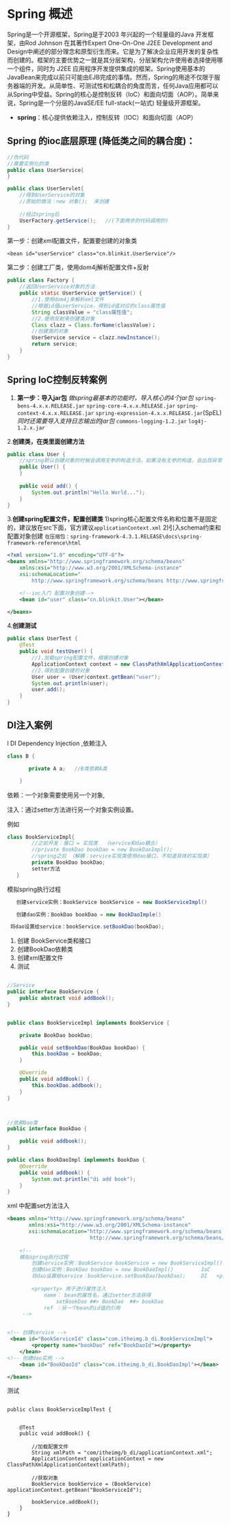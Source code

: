 # Spring 概述

Spring是一个开源框架，Spring是于2003 年兴起的一个轻量级的Java 开发框架，由Rod Johnson 在其著作Expert One-On-One J2EE
Development and Design中阐述的部分理念和原型衍生而来。它是为了解决企业应用开发的复杂性而创建的。框架的主要优势之一就是其分层架构，分层架构允许使用者选择使用哪一个组件，同时为 J2EE 应用程序开发提供集成的框架。Spring使用基本的JavaBean来完成以前只可能由EJB完成的事情。然而，Spring的用途不仅限于服务器端的开发。从简单性、可测试性和松耦合的角度而言，任何Java应用都可以从Spring中受益。Spring的核心是控制反转（IoC）和面向切面（AOP）。简单来说，Spring是一个分层的JavaSE/EE full-stack(一站式) 轻量级开源框架。

- **spring**：核心提供依赖注入，控制反转（IOC）和面向切面（AOP）



## Spring  的ioc底层原理 (降低类之间的耦合度)：

```java
//伪代码
//需要实例化的类
public class UserService{
}

public class UserServlet{
    //得到UserService的对象
    //原始的做法：new 对象();  来创建
    
    //经过spring后
    UserFactory.getService();   //(下面两步的代码调用的)
}
```

第一步：创建xml配置文件，配置要创建的对象类

```
<bean id="userService" class="cn.blinkit.UserService"/>
```

第二步：创建工厂类，使用dom4j解析配置文件+反射

```java
public class Factory {
    //返回UserService对象的方法
    public static UserService getService() {
        //1.使用dom4j来解析xml文件  
        //根据id值userService，得到id值对应的class属性值
        String classValue = "class属性值";
        //2.使用反射来创建类对象
        Class clazz = Class.forName(classValue)；
        //创建类的对象
        UserService service = clazz.newInstance();
        return service;
    }
}
```



## Spring IoC控制反转案例



1. **第一步：导入jar包**
   *做spring最基本的功能时，导入核心的4个jar包*
   `spring-bens-4.x.x.RELEASE.jar`
   `spring-core-4.x.x.RELEASE.jar`
   `spring-context-4.x.x.RELEASE.jar`
   `spring-expression-4.x.x.RELEASE.jar`(SpEL)
   *同时还需要导入支持日志输出的jar包*
   `commons-logging-1.2.jar`
   `log4j-1.2.x.jar`

2.**创建类，在类里面创建方法**

```java
public class User {
    //spring默认创建对象的时候会调用无参的构造方法，如果没有无参的构造，会出现异常
    public User() {
    }
    
    public void add() {
        System.out.println("Hello World...");
    }
}
```

3.**创建spring配置文件，配置创建类**
1)spring核心配置文件名称和位置不是固定的，建议放在src下面，官方建议`applicationContext.xml`
2)引入schema约束和配置对象创建
`在压缩包：spring-framework-4.3.1.RELEASE\docs\spring-framework-reference\html`

```xml
<?xml version="1.0" encoding="UTF-8"?>
<beans xmlns="http://www.springframework.org/schema/beans"
    xmlns:xsi="http://www.w3.org/2001/XMLSchema-instance"
    xsi:schemaLocation="
        http://www.springframework.org/schema/beans http://www.springframework.org/schema/beans/spring-beans.xsd">

    <!--ioc入门 配置对象创建-->
    <bean id="user" class="cn.blinkit.User"></bean>

</beans>
```

4.**创建测试**

```java
public class UserTest {
    @Test
    public void testUser() {
        //1.加载spring配置文件，根据创建对象
        ApplicationContext context = new ClassPathXmlApplicationContext("applicationContext.xml");
        //2.得到配置创建的对象
        User user = (User)context.getBean("user");
        System.out.println(user);
        user.add();
    }
}
```



## DI注入案例



l  DI Dependency Injection ,依赖注入


```java
class B {

       private A a;   //B类依赖A类

    } 
```

依赖：一个对象需要使用另一个对象,

注入：通过setter方法进行另一个对象实例设置。



例如

``` java
class BookServiceImpl{
        //之前开发：接口 = 实现类  （service和dao耦合）
		//private BookDao bookDao = new BookDaoImpl();
 		//spring之后 （解耦：service实现类使用dao接口，不知道具体的实现类）
		private BookDao bookDao;
		setter方法
   }
```

模拟spring执行过程

```java
   创建service实例：BookService bookService = new BookServiceImpl()      -->IoC  <bean>

   创建dao实例：BookDao bookDao = new BookDaoImple()                          -->IoC

 将dao设置给service：bookService.setBookDao(bookDao);                         -->DI  <property>
```

1. 创建 BookService类和接口
2. 创建BookDao依赖类
3. 创建xml配置文件
4. 测试

``` java

//Service
public interface BookService {
    public abstract void addBook();
}


public class BookServiceImpl implements BookService {

    private BookDao bookDao;

    public void setBookDao(BookDao bookDao) {
        this.bookDao = bookDao;
    }

    @Override
    public void addBook() {
        this.bookDao.addbook();
    }
}



//依赖Dao类
public interface BookDao {

    public void addbook();
}

public class BookDaoImpl implements BookDao {
    @Override
    public void addbook() {
        System.out.println("di add book");
    }
}

```



xml 中配置set方法注入

```xml
<beans xmlns="http://www.springframework.org/schema/beans"
       xmlns:xsi="http://www.w3.org/2001/XMLSchema-instance"
       xsi:schemaLocation="http://www.springframework.org/schema/beans
                           http://www.springframework.org/schema/beans/spring-beans.xsd">
    
    <!-- 
	模拟spring执行过程
		创建service实例：BookService bookService = new BookServiceImpl()	IoC  <bean>
		创建dao实例：BookDao bookDao = new BookDaoImpl()			IoC
		将dao设置给service：bookService.setBookDao(bookDao);		DI   <property>
		
		<property> 用于进行属性注入
			name： bean的属性名，通过setter方法获得
				setBookDao ##> BookDao  ##> bookDao
			ref ：另一个bean的id值的引用
	 -->


<!-- 创建service -->
 <bean id="BookServiceId" class="com.itheimg.b_di.BookServiceImpl">
        <property name="bookDao" ref="BookDaoId"></property>
    </bean>
<!-- 创建dao实例 -->
    <bean id="BookDaoId" class="com.itheimg.b_di.BookDaoImpl"></bean>

</beans>
```

测试

```

public class BookServiceImplTest {


    @Test
    public void addBook() {

        //加载配置文件
        String xmlPath = "com/itheimg/b_di/applicationContext.xml";
        ApplicationContext applicationContext = new ClassPathXmlApplicationContext(xmlPath);

        //获取对象
        BookService bookService = (BookService) applicationContext.getBean("BookServiceId");

        bookService.addBook();
    }
}

```










